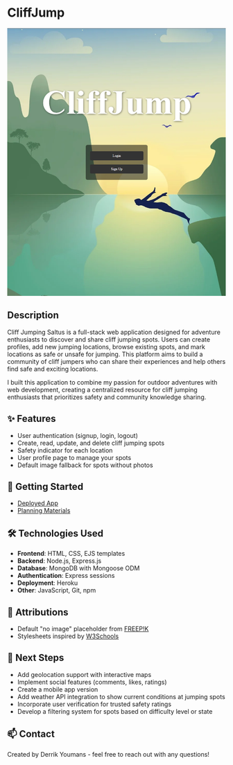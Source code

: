 # CliffJump

![CliffJump](public/images/screenshot.png)

## Description
Cliff Jumping Saltus is a full-stack web application designed for adventure enthusiasts to discover and share cliff jumping spots. Users can create profiles, add new jumping locations, browse existing spots, and mark locations as safe or unsafe for jumping. This platform aims to build a community of cliff jumpers who can share their experiences and help others find safe and exciting locations.

I built this application to combine my passion for outdoor adventures with web development, creating a centralized resource for cliff jumping enthusiasts that prioritizes safety and community knowledge sharing.

## ✨ Features
- User authentication (signup, login, logout)
- Create, read, update, and delete cliff jumping spots
- Safety indicator for each location
- User profile page to manage your spots
- Default image fallback for spots without photos

## 🚀 Getting Started
- [Deployed App](https://cliffjump-location-app-dc679bf30212.herokuapp.com/)
- [Planning Materials](https://trello.com/b/lH952rST/project-2) 

## 🛠️ Technologies Used
- **Frontend**: HTML, CSS, EJS templates
- **Backend**: Node.js, Express.js
- **Database**: MongoDB with Mongoose ODM
- **Authentication**: Express sessions
- **Deployment**: Heroku
- **Other**: JavaScript, Git, npm

## 🙏 Attributions
- Default "no image" placeholder from [FREEP!K](https://www.freepik.com/)
- Stylesheets inspired by [W3Schools](https://www.w3schools.com/css/css_form.asp)

## 🔮 Next Steps
- Add geolocation support with interactive maps
- Implement social features (comments, likes, ratings)
- Create a mobile app version 
- Add weather API integration to show current conditions at jumping spots
- Incorporate user verification for trusted safety ratings
- Develop a filtering system for spots based on difficulty level or state

## 📫 Contact
Created by Derrik Youmans - feel free to reach out with any questions!